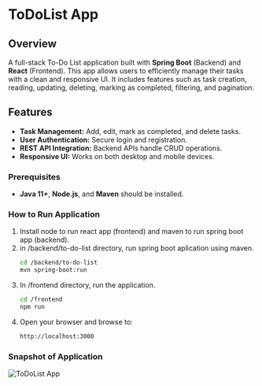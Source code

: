
# ToDoList App

## Overview
A full-stack To-Do List application built with **Spring Boot** (Backend) and **React** (Frontend). This app allows users to efficiently manage their tasks with a clean and responsive UI. It includes features such as task creation, reading, updating, deleting, marking as completed, filtering, and pagination.

## Features
- **Task Management:** Add, edit, mark as completed, and delete tasks.
- **User Authentication:** Secure login and registration.
- **REST API Integration:** Backend APIs handle CRUD operations.
- **Responsive UI:** Works on both desktop and mobile devices.

### Prerequisites
- **Java 11+**, **Node.js**, and **Maven** should be installed.

### How to Run Application
1. Install node to run react app (frontend) and maven to run spring boot app (backend).
2. in /backend/to-do-list directory, run spring boot aplication using maven.
   ```sh
   cd /backend/to-do-list
   mvn spring-boot:run
3. In /frontend directory, run the application.
   ```sh
   cd /frontend
   npm run
4. Open your browser and browse to:
   ```sh
   http://localhost:3000

### Snapshot of Application
![ToDoList App](https://i.imgur.com/7bjdoTW.png)
